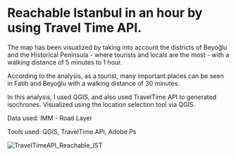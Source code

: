 # Reachable Istanbul in an hour by using Travel Time API.

The map has been visualized by taking into account the districts of Beyoğlu and the Historical Peninsula - where tourists and locals are the most - with a walking distance of 5 minutes to 1 hour.

According to the analysis, as a tourist, many important places can be seen in Fatih and Beyoğlu with a walking distance of 30 minutes. 

In this analysis, I used QGIS, and also used TravelTime API to generated isochrones. Visualized using the location selection tool via QGIS.

Data used: IMM - Road Layer

Tools used: QGIS, TravelTime API, Adobe Ps

![TravelTimeAPI_Reachable_IST](https://github.com/safakcoze/Istanbul_travel_time/assets/139701981/27f4f0cf-5e9d-40d7-8a88-350b9aba672c)
